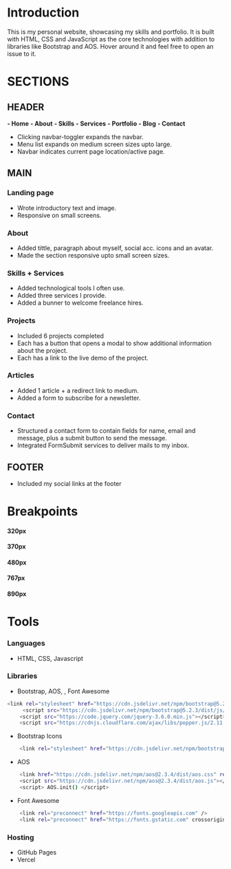 # Introduction

This is my personal website, showcasing my skills and portfolio. It is built with HTML, CSS and JavaScript as the core technologies with addition to libraries like Bootstrap and AOS. Hover around it and feel free to open an issue to it.

# SECTIONS

## HEADER

**- Home** **- About** **- Skills** **- Services** **- Portfolio** **- Blog** **- Contact**

- Clicking navbar-toggler expands the navbar.
- Menu list expands on medium screen sizes upto large.
- Navbar indicates current page location/active page.

## MAIN

### Landing page

- Wrote introductory text and image.
- Responsive on small screens.

### About

- Added tittle, paragraph about myself, social acc. icons and an avatar.
- Made the section responsive upto small screen sizes.

### Skills + Services

- Added technological tools I often use.
- Added three services I provide.
- Added a bunner to welcome freelance hires.

### Projects

- Included 6 projects completed
- Each has a button that opens a modal to show additional information about the project.
- Each has a link to the live demo of the project.

### Articles

- Added 1 article + a redirect link to medium.
- Added a form to subscribe for a newsletter.

### Contact

- Structured a contact form to contain fields for name, email and message, plus a submit button to send the message.
- Integrated FormSubmit services to deliver mails to my inbox.

## FOOTER

- Included my social links at the footer

# Breakpoints

#### 320px

#### 370px

#### 480px

#### 767px

#### 890px

# Tools

### Languages

- HTML, CSS, Javascript

### Libraries

- Bootstrap, AOS, , Font Awesome

```bash
<link rel="stylesheet" href="https://cdn.jsdelivr.net/npm/bootstrap@5.2.3/dist/css/bootstrap.min.css"/>
     <script src="https://cdn.jsdelivr.net/npm/bootstrap@5.2.3/dist/js/bootstrap.min.js"></script>
    <script src="https://code.jquery.com/jquery-3.6.0.min.js"></script>
    <script src="https://cdnjs.cloudflare.com/ajax/libs/popper.js/2.11.6/umd/popper.min.js"></script>
```

- Bootstrap Icons

```bash
    <link rel="stylesheet" href="https://cdn.jsdelivr.net/npm/bootstrap-icons@1.6.1/font/bootstrap-icons.css"/>
```

- AOS

```bash
    <link href="https://cdn.jsdelivr.net/npm/aos@2.3.4/dist/aos.css" rel="stylesheet"/>
    <script src="https://cdn.jsdelivr.net/npm/aos@2.3.4/dist/aos.js"></script>
    <script> AOS.init() </script>
```

- Font Awesome

```bash
    <link rel="preconnect" href="https://fonts.googleapis.com" />
    <link rel="preconnect" href="https://fonts.gstatic.com" crossorigin />
```

### Hosting

- GitHub Pages
- Vercel
